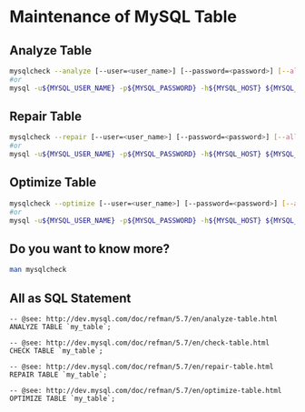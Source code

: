 # Maintenance of MySQL Table

## Analyze Table

```bash
mysqlcheck --analyze [--user=<user_name>] [--password=<password>] [--all-databases]
#or
mysql -u${MYSQL_USER_NAME} -p${MYSQL_PASSWORD} -h${MYSQL_HOST} ${MYSQL_DATABASE} --execute="ANALYZE TABLE ${TABLE_NAME_TO_TAKE_CARE_OF};"
```

## Repair Table

```bash
mysqlcheck --repair [--user=<user_name>] [--password=<password>] [--all-databases]
#or
mysql -u${MYSQL_USER_NAME} -p${MYSQL_PASSWORD} -h${MYSQL_HOST} ${MYSQL_DATABASE} --execute="REPAIR TABLE ${TABLE_NAME_TO_TAKE_CARE_OF};"
```

## Optimize Table

```bash
mysqlcheck --optimize [--user=<user_name>] [--password=<password>] [--all-databases]
#or
mysql -u${MYSQL_USER_NAME} -p${MYSQL_PASSWORD} -h${MYSQL_HOST} ${MYSQL_DATABASE} --execute="OPTIMIZE TABLE ${TABLE_NAME_TO_TAKE_CARE_OF};"
```

## Do you want to know more?

```bash
man mysqlcheck
```

## All as SQL Statement

```mysql
-- @see: http://dev.mysql.com/doc/refman/5.7/en/analyze-table.html
ANALYZE TABLE `my_table`;

-- @see: http://dev.mysql.com/doc/refman/5.7/en/check-table.html
CHECK TABLE `my_table`;

-- @see: http://dev.mysql.com/doc/refman/5.7/en/repair-table.html
REPAIR TABLE `my_table`;

-- @see: http://dev.mysql.com/doc/refman/5.7/en/optimize-table.html
OPTIMIZE TABLE `my_table`;
```
